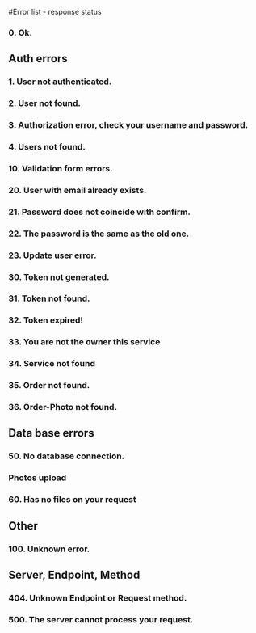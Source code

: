 #Error list - response status

### 0. Ok.

## Auth errors

### 1. User not authenticated.

### 2. User not found.

### 3. Authorization error, check your username and password.

### 4. Users not found.


### 10. Validation form errors.

### 20. User with email already exists.

### 21. Password does not coincide with confirm.

### 22. The password is the same as the old one.

### 23. Update user error.

### 30. Token not generated.

### 31. Token not found.

### 32. Token expired!

### 33. You are not the owner this service

### 34. Service not found

### 35. Order not found.

### 36. Order-Photo not found.

## Data base errors

### 50. No database connection.

### Photos upload

### 60. Has no files on your request

## Other

### 100. Unknown error.

## Server, Endpoint, Method

### 404. Unknown Endpoint or Request method.

### 500. The server cannot process your request.

